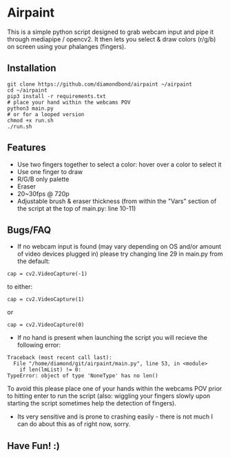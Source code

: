 # Airpaint
This is a simple python script designed to grab webcam input and pipe it through mediapipe / opencv2.
It then lets you select & draw colors (r/g/b) on screen using your phalanges (fingers).

## Installation
```
git clone https://github.com/diamondbond/airpaint ~/airpaint
cd ~/airpaint
pip3 install -r requirements.txt
# place your hand within the webcams POV
python3 main.py
# or for a looped version
chmod +x run.sh
./run.sh
```

## Features
- Use two fingers together to select a color: hover over a color to select it
- Use one finger to draw
- R/G/B only palette
- Eraser
- 20~30fps @ 720p
- Adjustable brush & eraser thickness (from within the "Vars" section of the script at the top of main.py: line 10-11)

## Bugs/FAQ
- If no webcam input is found (may vary depending on OS and/or amount of video devices plugged in) please try changing line 29 in main.py from the default:
```
cap = cv2.VideoCapture(-1)
```
to either:
```
cap = cv2.VideoCapture(1)
```
or
```
cap = cv2.VideoCapture(0)
```
- If no hand is present when launching the script you will recieve the following error:
```
Traceback (most recent call last):
  File "/home/diamond/git/airpaint/main.py", line 53, in <module>
    if len(lmList) != 0:
TypeError: object of type 'NoneType' has no len()
```
To avoid this please place one of your hands within the webcams POV prior to hitting enter to run the script (also: wiggling your fingers slowly upon starting the script sometimes help the detection of fingers).
- Its very sensitive and is prone to crashing easily - there is not much I can do about this as of right now, sorry.

## Have Fun! :)